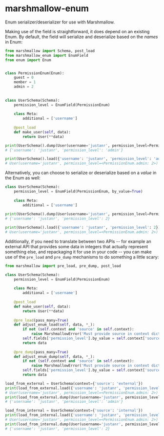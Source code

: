 # marshmallow-enum

Enum serializer/deserializer for use with Marshmallow.

Making use of the field is straightforward, it does depend on an existing Enum. By default, the field will serialize and deserialize based on the *names* in Enum:

```python
from marshmallow import Schema, post_load
from marshmallow_enum import EnumField
from enum import Enum


class PermissionEnum(Enum):
    guest = 0
    member = 1
    admin = 2
    
    
class UserSchema(Schema):
    permission_level = EnumField(PermissionEnum)
    
    class Meta:
        additional = ['username']
        
    @post_load
    def make_user(self, data):
        return User(**data)

print(UserSchema().dump(User(username='justanr', permission_level=PermissionEnum.admin)).data)
# {'username': 'justanr', 'permission_level': 'admin'}

print(UserSchema().load({'username': 'justanr', 'permission_level': 'admin'}).data)
# User(username='justanr', permission_level=<PermissionEnum.admin: 2>)
```

Alternatively, you can choose to serialize or deserialize based on a *value* in the Enum as well:

```python
class UserSchema(Schema):
    permission_level = EnumField(PermissionEnum, by_value=True)
    
    class Meta:
        additional = ['username']
        
print(UserSchema().dump(User(username='justanr', permission_level=PermissionEnum.admin)).data)
# {'username': 'justanr', 'permission_level': 2}

print(UserSchema().load({'username': 'justanr', 'permission_level': 2}).data)
# User(username='justanr', permission_level=<PermissionEnum.admin: 2>)
```

Additionally, if you need to translate between two APIs -- for example an external API that provides some data in integers that actually represent something else, and repackaging it for use in your code -- you can make use of the `pre_load` and `pre_dump` mechanisms to do something a little scary:

```python
from marshmallow import pre_load, pre_dump, post_load

class UserSchema(Schema):
    permission_level = EnumField(PermissionEnum)
    
    class Meta:
        additional = ['username']
    
    @post_load
    def make_user(self, data):
        return User(**data)
    
    @pre_load(pass_many=True)
    def adjust_enum_load(self, data, *_):
        if not (self.context and 'source' in self.context):
            raise MarshmallowError('Must provide source in context dict')
        self.fields['permission_level'].by_value = self.context['source'] == 'external'
        return data
        
    @pre_dump(pass_many=True)
    def adjust_enum_dump(self, data, *_):
        if not (self.context and 'source' in self.context):
            raise MarshmallowError('Must provide source in context dict')
        self.fields['permission_level'].by_value = self.context['source'] == 'internal'
        return data

load_from_external = UserSchema(context={'source': 'external'})
print(load_from_external.load({'username': 'justanr', 'permission_level': 2}).data)
# User(username='justanr', permission_level=<PermissionEnum.admin: 2>)
print(load_from_external.dump(User(username='justanr', permission_level=PermissionEnum.admin).data)
# {'username': 'justanr', 'permission_level': 'admin'}

load_from_internal = UserSchema(context={'source': 'internal'})
print(load_from_internal.load({'username': 'justanr', 'permission_level': 'admin'}).data)
# User(username='justanr', permission_level=<PermissionEnum.admin: 2>)
print(load_from_internal.dump(User(username='justanr', permission_level=PermissionEnum.admin).data)
# {'username': 'justanr', 'permission_level': 2}
```

